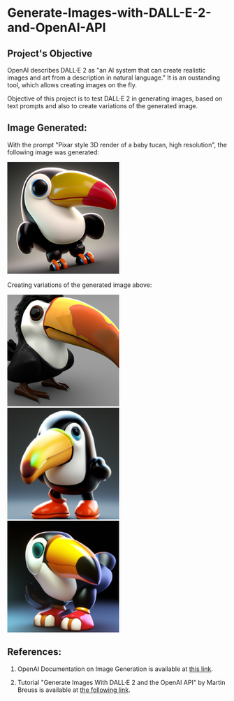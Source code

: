 # Generate-Images-with-DALL-E-2-and-OpenAI-API

## Project's Objective

OpenAI describes DALL·E 2 as "an AI system that can create realistic images and art from a description in natural language."  It is an oustanding tool, which allows creating images on the fly.

Objective of this project is to test DALL·E 2 in generating images, based on text prompts and also to create variations of the generated image.

## Image Generated:
With the prompt "Pixar style 3D render of a baby tucan, high resolution", the following image was generated:
<p align="left">
<img
  src="image.jpg"
  title="Generated Image"
  style="display: inline-block; margin: 0 auto; max-width: 256px">
</p>

Creating variations of the generated image above:

<p align="left">
<img
  src="image_0.jpg"
  title="Generated Image"
  style="display: inline-block; margin: 0 auto; max-width: 256px">
<img
  src="image_1.jpg"
  title="Generated Image"
  style="display: inline-block; margin: 0 auto; max-width: 256px">
<img
  src="image_2.jpg"
  title="Generated Image"
  style="display: inline-block; margin: 0 auto; max-width: 2560px">
</p>

## References:

1. OpenAI Documentation on Image Generation is available at [this link](https://platform.openai.com/docs/guides/images).

2. Tutorial "Generate Images With DALL·E 2 and the OpenAI API" by Martin Breuss is available at [the following link](https://realpython.com/generate-images-with-dalle-openai-api/).
